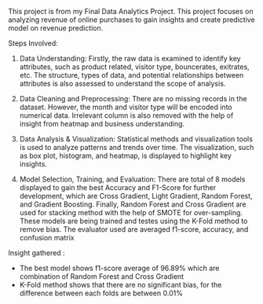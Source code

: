 This project is from my Final Data Analytics Project. This project focuses on analyzing revenue of online purchases to gain insights and create predictive model on revenue prediction.

Steps Involved:
1. Data Understanding:
    Firstly, the raw data is examined to identify key attributes, such as product related, visitor type, bouncerates, exitrates, etc. The structure, types of data, and potential relationships between attributes is also assessed to understand the scope of analysis.

2. Data Cleaning and Preprocessing:
    There are no missing records in the dataset. However, the month and visitor type will be encoded into numerical data. Irrelevant column is also removed with the help of insight from heatmap and business understanding.

3. Data Analysis & Visualization:
    Statistical methods and visualization tools is used to analyze patterns and trends over time. The visualization, such as box plot, histogram, and heatmap, is displayed to highlight key insights.

4. Model Selection, Training, and Evaluation: 
    There are total of 8 models displayed to gain the best Accuracy and F1-Score for further development, which are Cross Gradient, Light Gradient, Random Forest, and Gradient Boosting. Finally, Random Forest and Cross Gradient are used for stacking method with the help of SMOTE for over-sampling. These models are being trained and testes using the K-Fold method to remove bias. The evaluator used are averaged f1-score, accuracy, and confusion matrix

Insight gathered :
- The best model shows f1-score average of 96.89% which are combination of Random Forest and Cross Gradient
- K-Fold method shows that there are no significant bias, for the difference between each folds are between 0.01%
